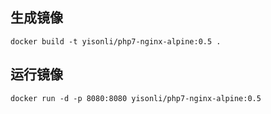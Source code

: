 ## 生成镜像
`docker build -t yisonli/php7-nginx-alpine:0.5 .`


## 运行镜像
`docker run -d -p 8080:8080 yisonli/php7-nginx-alpine:0.5`

